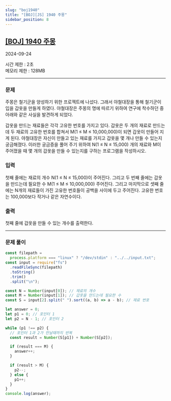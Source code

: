 ```yaml
---
slug: "boj1940"
title: "[BOJ][JS] 1940 주몽"
sidebar_position: 8
---
```


## [[BOJ] 1940 주몽](https://www.acmicpc.net/problem/1940)

2024-09-24

시간 제한 : 2초  
메모리 제한 : 128MB

---

### 문제

주몽은 철기군을 양성하기 위한 프로젝트에 나섰다. 그래서 야철대장을 통해 철기군이 입을 갑옷을 만들게 하였다. 야철대장은 주몽의 명에 따르기 위하여 연구에 착수하던 중 아래와 같은 사실을 발견하게 되었다.

갑옷을 만드는 재료들은 각각 고유한 번호를 가지고 있다. 갑옷은 두 개의 재료로 만드는데 두 재료의 고유한 번호를 합쳐서 M(1 ≤ M ≤ 10,000,000)이 되면 갑옷이 만들어 지게 된다. 야철대장은 자신이 만들고 있는 재료를 가지고 갑옷을 몇 개나 만들 수 있는지 궁금해졌다. 이러한 궁금증을 풀어 주기 위하여 N(1 ≤ N ≤ 15,000) 개의 재료와 M이 주어졌을 때 몇 개의 갑옷을 만들 수 있는지를 구하는 프로그램을 작성하시오.

### 입력

첫째 줄에는 재료의 개수 N(1 ≤ N ≤ 15,000)이 주어진다. 그리고 두 번째 줄에는 갑옷을 만드는데 필요한 수 M(1 ≤ M ≤ 10,000,000) 주어진다. 그리고 마지막으로 셋째 줄에는 N개의 재료들이 가진 고유한 번호들이 공백을 사이에 두고 주어진다. 고유한 번호는 100,000보다 작거나 같은 자연수이다.

### 출력

첫째 줄에 갑옷을 만들 수 있는 개수를 출력한다.

---

### 문제 풀이

```js
const filepath =
  process.platform === "linux" ? "/dev/stdin" : "../../input.txt";
const input = require("fs")
  .readFileSync(filepath)
  .toString()
  .trim()
  .split("\n");

const N = Number(input[0]); // 재료의 개수
const M = Number(input[1]); // 갑옷을 만드는데 필요한 수
const S = input[2].split(" ").sort((a, b) => a - b); // 재료 번호

let answer = 0;
let p1 = 0; // 포인터 1
let p2 = N - 1; // 포인터 2

while (p1 !== p2) {
  // 포인터 1과 2가 만날때까지 반복
  const result = Number(S[p1]) + Number(S[p2]);

  if (result === M) {
    answer++;
  }

  if (result > M) {
    p2--;
  } else {
    p1++;
  }
}
console.log(answer);
```
